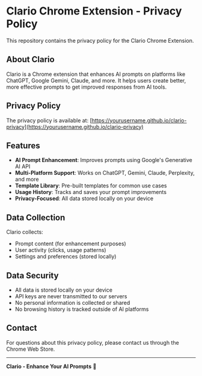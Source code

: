 # Clario Chrome Extension - Privacy Policy

This repository contains the privacy policy for the Clario Chrome Extension.

## About Clario

Clario is a Chrome extension that enhances AI prompts on platforms like ChatGPT, Google Gemini, Claude, and more. It helps users create better, more effective prompts to get improved responses from AI tools.

## Privacy Policy

The privacy policy is available at: [https://yourusername.github.io/clario-privacy](https://yourusername.github.io/clario-privacy)

## Features

- **AI Prompt Enhancement**: Improves prompts using Google's Generative AI API
- **Multi-Platform Support**: Works on ChatGPT, Gemini, Claude, Perplexity, and more
- **Template Library**: Pre-built templates for common use cases
- **Usage History**: Tracks and saves your prompt improvements
- **Privacy-Focused**: All data stored locally on your device

## Data Collection

Clario collects:
- Prompt content (for enhancement purposes)
- User activity (clicks, usage patterns)
- Settings and preferences (stored locally)

## Data Security

- All data is stored locally on your device
- API keys are never transmitted to our servers
- No personal information is collected or shared
- No browsing history is tracked outside of AI platforms

## Contact

For questions about this privacy policy, please contact us through the Chrome Web Store.

---

**Clario - Enhance Your AI Prompts** 🚀
